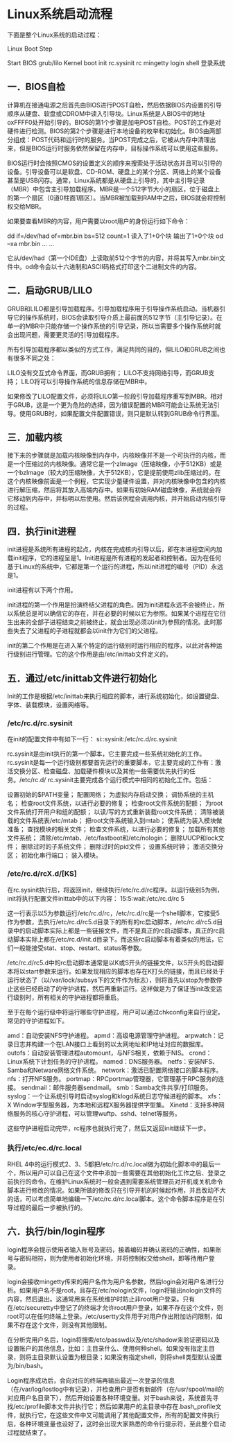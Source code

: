# Linux系统启动流程

下面是整个Linux系统的启动过程：

Linux Boot Step

Start   BIOS
        grub/lilo
        Kernel boot
        init      rc.sysinit
                  rc
        mingetty  login
        shell
        登录系统

## 一．BIOS自检

计算机在接通电源之后首先由BIOS进行POST自检，然后依据BIOS内设置的引导顺序从硬盘、软盘或CDROM中读入引导块。Linux系统是人BIOS中的地址oxFFFF0处开始引导的。BIOS的第1个步骤是加电POST自检。POST的工作是对硬件进行检测。BIOS的第2个步骤是进行本地设备的枚举和初始化。BIOS由两部分组成：POST代码和运行时的服务。当POST完成之后，它被从内存中清理出来，但是BIOS运行时服务依然保留在内存中，目标操作系统可以使用这些服务。

BIOS运行时会按照CMOS的设置定义的顺序来搜索处于活动状态并且可以引导的设备。引导设备可以是软盘、CD-ROM、硬盘上的某个分区、网络上的某个设备甚至是USB闪存。通常，Linux系统都是从硬盘上引导的，其中主引导记录（MBR）中包含主引导加载程序。MBR是一个512字节大小的扇区，位于磁盘上的第一个扇区（0道0柱面1扇区）。当MBR被加载到RAM中之后，BIOS就会将控制权交给MBR。

如果要查看MBR的内容，用户需要以root用户的身份运行如下命令：

dd if=/dev/had of=mbr.bin bs=512 count=1
读入了1+0个块
输出了1+0个块
od –xa mbr.bin
… …

它从/dev/had（第一个IDE盘）上读取前512个字节的内容，并将其写入mbr.bin文件中。od命令会以十六进制和ASCII码格式打印这个二进制文件的内容。

## 二．启动GRUB/LILO

GRUB和LILO都是引导加载程序。引导加载程序用于引导操作系统启动。当机器引导它的操作系统时，BIOS会读取引导介质上最前面的512字节（主引导记录）。在单一的MBR中只能存储一个操作系统的引导记录，所以当需要多个操作系统时就会出现问题，需要更灵活的引导加载程序。

所有引导加载程序都以类似的方式工作，满足共同的目的，但LILO和GRUB之间也有很多不同之处：

LILO没有交互式命令界面，而GRUB拥有；
LILO不支持网络引导，而GRUB支持；
LILO将可以引导操作系统的信息存储在MBR中。

如果修改了LILO配置文件，必须将LILO第一阶段引导加载程序重写到MBR。相对于GRUB，这是一个更为危险的选择，因为错误配置的MBR可能会让系统无法引导。使用GRUB时，如果配置文件配置错误，则只是默认转到GRUB命令行界面。

## 三．加载内核

接下来的步骤就是加载内核映像到内存中，内核映像并不是一个可执行的内核，而是一个压缩过的内核映像。通常它是一个zImage（压缩映像，小于512KB）或是一个bzImage（较大的压缩映像，大于512KB），它是提前使用zlib压缩过的。在这个内核映像前面是一个例程，它实现少量硬件设置，并对内核映像中包含的内核进行解压缩，然后将其放入高端内存中。如果有初始RAM磁盘映像，系统就会将它移动到内存中，并标明以后使用。然后该例程会调用内核，并开始启动内核引导的过程。

## 四．执行init进程

init进程是系统所有进程的起点，内核在完成核内引导以后，即在本进程空间内加载init程序，它的进程呈是1。Init进程是所有进程的发起者和控制者。因为在任何基于Linux的系统中，它都是第一个运行的进程，所以init进程的编号（PID）永远是1。

init进程有以下两个作用。

init进程的第一个作用是扮演终结父进程的角色。因为init进程永远不会被终止，所以系统总是可以确信它的存在，并在必要的时候以它为参照。如果某个进程在它衍生出来的全部子进程结束之前被终止，就会出现必须以init为参照的情况。此时那些失去了父进程的子进程就都会以init作为它们的父进程。

init的第二个作用是在进入某个特定的运行级别时运行相应的程序，以此对各种运行级别进行管理。它的这个作用是由/etc/inittab文件定义的。

## 五．通过/etc/inittab文件进行初始化

Init的工作是根据/etc/inittab来执行相应的脚本，进行系统初始化，如设置键盘、字体、装载模块，设置网络等。

### /etc/rc.d/rc.sysinit

在init的配置文件中有如下一行：
si::sysinit:/etc/rc.d/rc.sysinit

rc.sysinit是由init执行的第一个脚本，它主要完成一些系统初始化的工作。rc.sysinit是每一个运行级别都要首先运行的重要脚本，它主要完成的工作有：激活交换分区、检查磁盘、加载硬件模块以及其他一些需要优先执行的任务。/etc/rc.d/ rc.sysinit主要完成各个运行模式中相同的初始化工作。包括：

设置初始的$PATH变量；
配置网络；
为虚拟内存启动交换；
调协系统的主机名；
检查root文件系统，以进行必要的修复；
检查root文件系统的配额；
为root文件系统打开用户和组的配额；
以读/写的方式重新装载root文件系统；
清除被装载的文件系统表/etc/mtab；
把root文件系统输入到mtab；
使系统为装入模块做准备；
查找模块的相关文件；
检查文件系统，以进行必要的修复；
加载所有其他文件系统；
清除/etc/mtab、/etc/fastboot和/etc/nologin；
删除UUCP和lock文件；
删除过时的子系统文件；
删除过时的pid文件；
设置系统时钟；
激活交换分区；
初始化串行端口；
装入模块。

### /etc/rc.d/rcX.d/[KS]

在rc.sysinit执行后，将返回init，继续执行/etc/rc.d/rc程序。以运行级别5为例，init将执行配置文件inittab中的以下内容：
15:5:wait:/etc/rc.d/rc 5

这一行表示以5为参数运行/etc/rc.d/rc，/etc/rc.d/rc是一个shell脚本，它接受5作为参数，去执行/etc/rc.d/rc5.d目录下的所有的rc启动脚本，/etc/rc.d/rc5.d目录中的启动脚本实际上都是一些链接文件，而不是真正的rc启动脚本，真正的rc启动脚本实际上都在/etc/rc.d/init.d目录下。而这些rc启动脚本有着类似的用法，它们一般能接受stat、stop、restart、status等参数。

/etc/rc.d/rc5.d中的rc启动脚本通常是以K或S开头的链接文件，以S开头的启动脚本将以start参数来运行。如果发现相应的脚本也存在K打头的链接，而且已经处于运行状态了（以/var/lock/subsys下的文件作为标志），则将首先以stop为参数停止这些已经启动了的守护进程，然后再重新运行。这样做是为了保证当init改变运行级别时，所有相关的守护进程都将重启。

至于在每个运行级中将运行哪些守护进程，用户可以通过chkconfig来自行设定。常见的守护进程如下。

amd：自动安装NFS守护进程。
apmd：高级电源管理守护进程。
arpwatch：记录日志并构建一个在LAN接口上看到的以太网地址和IP地址对应的数据库。
outofs：自动安装管理进程automount，与NFS相关，依赖于NIS。
crond：Linux系统下计划任务的守护进程。
named：DNS服务器。
netfs：安装NFS、Samba和Netware网络文件系统。
network：激活已配置网络接口的脚本程序。
nfs：打开NFS服务。
portmap：RPCportmap管理器，它管理基于RPC服务的连接。
sendmail：邮件服务器sendmail。
smb：Samba文件共享/打印服务。
syslog：一个让系统引导时启动syslog和klogd系统日志守候进程的脚本。
xfs：X Window字型服务器，为本地和远程X服务器提供字型集。
Xinetd：支持多种网络服务的核心守护进程，可以管理wuftp、sshd、telnet等服务。

这些守护进程启动完毕，rc程序也就执行完了，然后又返回init继续下一步。

### 执行/etc/ec.d/rc.local

RHEL 4中的运行模式2、3、5都把/etc/rc.d/rc.local做为初始化脚本中的最后一个，所以用户可以自己在这个文件中添加一些需要在其他初始化工作之后、登录之前执行的命令。在维护Linux系统时一般会遇到需要系统管理员对开机或关机命令脚本进行修改的情况。如果所做的修改只在引导开机的时候起作用，并且改动不大的话，可以考虑简单地编辑一下/etc/rc.d/rc.local脚本。这个命令脚本程序是在引导过程的最后一步被执行的。

## 六．执行/bin/login程序

login程序会提示使用者输入账号及密码，接着编码并确认密码的正确性，如果账号与密码相符，则为使用者初始化环境，并将控制权交给shell，即等待用户登录。

login会接收mingetty传来的用户名作为用户名参数，然后login会对用户名进行分析。如果用户名不是root，且存在/etc/nologin文件，login将输出nologin文件的内容，然后退出。这通常用来在系统维护时防止非root用户登录。只有在/etc/securetty中登记了的终端才允许root用户登录，如果不存在这个文件，则root可以在任何终端上登录。/etc/usertty文件用于对用户作出附加访问限制，如果不存在这个文件，则没有其他限制。

在分析完用户名后，login将搜索/etc/passwd以及/etc/shadow来验证密码以及设置账户的其他信息，比如：主目录什么、使用何种shell。如果没有指定主目录，则将主目录默认设置为根目录；如果没有指定shell，则将shell类型默认设置为/bin/bash。

Login程序成功后，会向对应的终端再输出最近一次登录的信息（在/var/log/lostlog中有记录），并检查用户是否有新邮件（在/usr/spool/mail的对应用户名目录下），然后开始设置各种环境变量。对于bash来说，系统首先寻找/etc/profile脚本文件并执行它；然后如果用户的主目录中存在.bash_profile文件，就执行它，在这些文件中又可能调用了其他配置文件，所有的配置文件执行后，各种环境变量也设好了，这时会出现大家熟悉的命令行提示符，至此整个启动过程就结束了。
